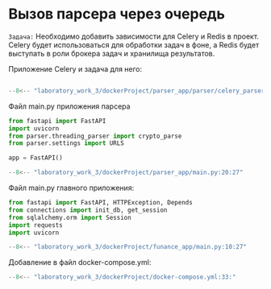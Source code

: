 # Вызов парсера через очередь

`Задача:` Необходимо добавить зависимости для Celery и Redis в проект. Celery будет использоваться для обработки задач в фоне, а Redis будет выступать в роли брокера задач и хранилища результатов.

Приложение Celery и задача для него:

```Python

--8<-- "laboratory_work_3/dockerProject/parser_app/parser/celery_parser.py"
```

Файл main.py приложения парсера

```Python
from fastapi import FastAPI
import uvicorn
from parser.threading_parser import crypto_parse
from parser.settings import URLS

app = FastAPI()

--8<-- "laboratory_work_3/dockerProject/parser_app/main.py:20:27"
```

Файл main.py главного приложения:

```Python
from fastapi import FastAPI, HTTPException, Depends
from connections import init_db, get_session
from sqlalchemy.orm import Session
import requests
import uvicorn

--8<-- "laboratory_work_3/dockerProject/funance_app/main.py:10:27"
```

Добавление в файл docker-compose.yml:

```Python
--8<-- "laboratory_work_3/dockerProject/docker-compose.yml:33:"
```